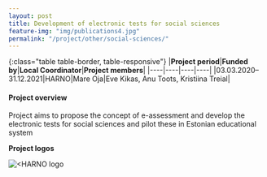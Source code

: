 ```yaml
---
layout: post
title: Development of electronic tests for social sciences   
feature-img: "img/publications4.jpg"
permalink: "/project/other/social-sciences/"
---
```


{:class="table table-border, table-responsive"}
|**Project period**|**Funded by**|**Local Coordinator**|**Project members**|
|----|----|----|----|
|03.03.2020–31.12.2021|HARNO|Mare Oja|Eve Kikas, Anu Toots, Kristiina Treial|

#### Project overview
Project aims to propose the concept of e-assessment and develop the electronic tests for social sciences and pilot these in Estonian educational system 

**Project logos**
<div> 
    <img class="img-fluid-innews" src="{{ '/img/financier_logos/HARNO.jpg' | prepend: site.baseurl }}" alt="<HARNO logo">
</div>